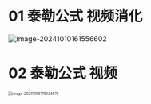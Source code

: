 # 01 泰勒公式 视频消化

![image-20241010161556602](C:\Users\Administrator\AppData\Roaming\Typora\typora-user-images\image-20241010161556602.png)



# 02 泰勒公式 视频

<img src="https://cvp.oss-cn-shanghai.aliyuncs.com/202410051753701.png" alt="image-20241005175324678" style="zoom:50%;" />